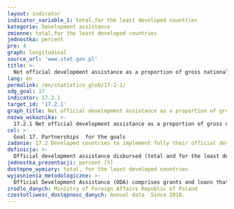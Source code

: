 ```yaml
---
layout: indicator
indicator_variable_1: total,for the least developed countries
kategorie: Development assistance
zmienne: total,for the least developed countries
jednostka: percent
pre: 4
graph: longitudinal
source_url: 'www.stat.gov.pl'
title: >-
  Net official development assistance as a proportion of gross national income
lang: en
permalink: /en/statistics_glob/17-2-1/
sdg_goal: 17
indicator: 17.2.1
target_id: '17.2.1'
graph_title: Net official development assistance as a proportion of gross national income
nazwa_wskaznika: >-
  17.2.1 Net official development assistance as a proportion of gross national income
cel: >-
  Goal 17. Partnerships  for the goals
zadanie: 17.2 Developed countries to implement fully their official development assistance commitments, including the commitment by many developed countries to achieve the target of 0.7 per cent of gross national income for official development assistance (ODA/GNI) to developing countries and 0.15 to 0.20 per cent of ODA/GNI to least developed countries  ODA providers are encouraged to consider setting a target to provide at least 0.20 per cent of ODA/GNI to least developed countries
definicja: >-
  Official development assistance disbursed (total and for the least developed countries) in relation to the Gross National Income.
jednostka_prezentacji: percent [%]
dostepne_wymiary: total, for the least developed countries
wyjasnienia_metodologiczne: >-
  Official Development Assistance (ODA) comprises grants and loans that are provided by government agencies or international organizations to promote the economic development and welfare of developing countries. In order for loans to qualify as ODA, they need to comprise a grant element of at least: 45% of the total amount for LDCs and other LICs (calculated at the discount rate of 9%), 15% for LMICs (calculated at the discount rate of 7%), 10% for UMICs (calculated at the discount rate of 6%). ODA also includes technical assistance that aims at developing human resources and raising qualifications as well as technical and productive capacity of the developing countries. Technical assistance consists in, i. a., conveying knowledge and experience in the form of training, sending experts and commencing research and/ or covering its resultant cost.No military equipment or services are reportable as ODA.Moreover, it is also required that a partner country benefitting from assistance is on the OECD DAC (Development Assistance Committee) list of ODA recipients.Depending on the form of its realisation, development assistance might be distinguished into: bilateral assistance which is undertaken by the donor country directly in the partner country or by an international organisation as earmarked contribution to the partner country or as a contribution for a specific programme/ fund managed by the organisation, multilateral assistance, which is provided as a contribution to the general budgets of international organisations whose list is updated annually by the OECD-DAC Secretariat. The indicator is presented as a percentage of ODA net disbursement to the Gross National Income (GNI) and as a percentage of bilateral ODA net disbursement and to Least Developed Countries (LDCs) to the Gross National Income.Due to the current revision of ODA, it is expected that from 2018 the indicator will be presented as a grant equivalent including only the grant element multiplied by the value of a given flow. As a result, there will be no differentiation into net and gross ODA. Additionally, some methodological activities are being conducted to incorporate other flows into ODA, such as mobilised amount of money by the public sector from the private sector instruments. Furthermore, an alternative to ODA, TOSSD (Total Official Support for Sustainable Development) is being developed as an instrument for measuring means for SDGs implementation.Official Development Assistance in Poland is provided in accordance with the Development Cooperation Act of 16th September 2011 (Journal of Laws of 2011, No 234, item 1386). Polish development cooperation is based on the Multiannual Development Cooperation Programme, developed for a minimum period of four years. In accordance with the document, the development cooperation includes all the actions undertaken by the government administrative bodies in order to provide the developing countries with development assistance and humanitarian aid as well as the implementation of educational actions for raising awareness and better understanding of global issues and interdependencies.The development cooperation in Poland is coordinated by the Ministry of Foreign Affairs that has devised Multiannual Development Cooperation Programme for 2016-2020 in accordance with which the focus of Polish development cooperation has been placed on Eastern Partnership countries (Belarus, Georgia, Moldova, Ukraine) as well as Africa, Asia and Middle East (Ethiopia, Kenya, Senegal and Tanzania, Myanmar and Palestine).Polish development cooperation supports strengthening the rule of law, decentralization reforms and combat against corruption as well as human and civil rights compliance. Its main objectives cover the improvement of health care, better access to education and support for entrepreneurship and agriculture as well as natural environment protection including natural disasters prevention. Activities included in the programme are financed with the resources from the Ministry of Foreign Affairs, target reserve of the state budget, designed for the development cooperation, and from the funds of other ministries.Least Developed Countries (LDCs) - the countries with the lowest levels of socio-economic development, which meet the following three criteria: average income per capita below $ 750 for 3 years, low human resources (malnutrition, high mortality, low level of education) and the sensitivity of the economy (dependence on the production of raw materials or agricultural products). The list of LDCs covers about 50 countries (most of them are African countries).Gross National Income (GNI) - the gross primary income of all property sectors or all national institutional sectors  it is the sum of gross domestic product and income from abroad.
zrodlo_danych: Ministry of Foreign Affairs Republic of Poland
czestotliwosc_dostępnosc_danych: Annual data  Since 2010.
---
```

